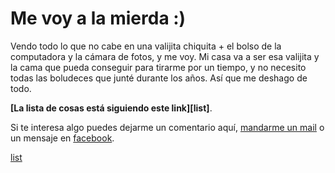 # Me voy a la mierda :)

Vendo todo lo que no cabe en una valijita chiquita + el bolso
de la computadora y la cámara de fotos, y me voy. Mi casa va a
ser esa valijita y la cama que pueda conseguir para tirarme
por un tiempo, y no necesito todas las boludeces que junté
durante los años. Así que me deshago de todo.

**[La lista de cosas está siguiendo este link][list]**.

Si te interesa algo puedes dejarme un comentario aquí,
[mandarme un mail](mailto:hi@nicolassanguinetti.info) o un
mensaje en [facebook](http://facebook.com/godfoca).

[list](http://github.com/foca/mis-cosas/issues/1)
